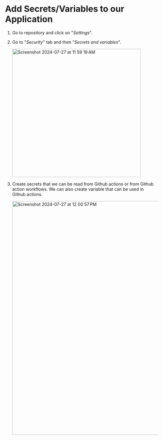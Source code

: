 # Add Secrets/Variables to our Application

1. Go to repository and click on "*Settings*".
2. Go to "*Security*" tab and then "*Secrets and variables*".

   <img width="423" alt="Screenshot 2024-07-27 at 11 59 19 AM" src="https://github.com/user-attachments/assets/8703fada-c1df-4c98-a5b2-9e99daff2576">

3. Create secrets that we can be read from Github actions or from Github action workflows. We can also create variable that can be used in Github
   actions.

   <img width="771" alt="Screenshot 2024-07-27 at 12 00 57 PM" src="https://github.com/user-attachments/assets/3ff3ab08-3b86-4f97-8cf4-a10f0c3a9ff2">
